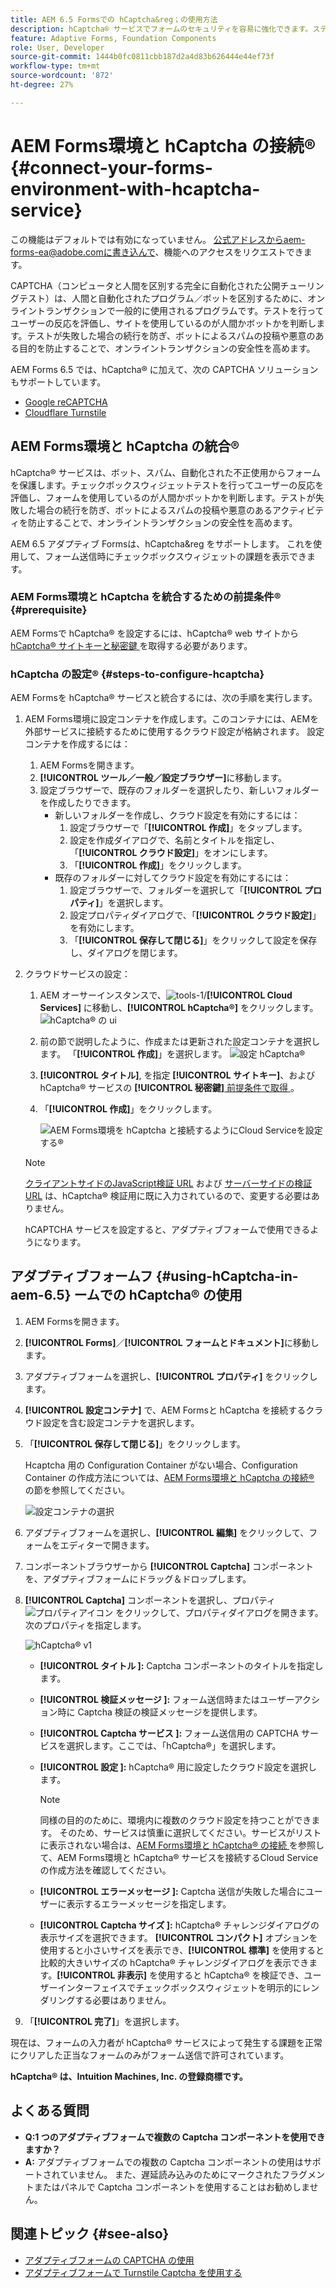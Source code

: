 ```yaml
---
title: AEM 6.5 Formsでの hCaptcha&reg；の使用方法
description: hCaptcha® サービスでフォームのセキュリティを容易に強化できます。ステップバイステップガイドをご用意しております。
feature: Adaptive Forms, Foundation Components
role: User, Developer
source-git-commit: 1444b0fc0811cbb187d2a4d83b626444e44ef73f
workflow-type: tm+mt
source-wordcount: '872'
ht-degree: 27%

---
```


# AEM Forms環境と hCaptcha の接続® {#connect-your-forms-environment-with-hcaptcha-service}


<span class="preview"> この機能はデフォルトでは有効になっていません。 公式アドレスからaem-forms-ea@adobe.comに書き込んで、機能へのアクセスをリクエストできます。</span>

CAPTCHA（コンピュータと人間を区別する完全に自動化された公開チューリングテスト）は、人間と自動化されたプログラム／ボットを区別するために、オンライントランザクションで一般的に使用されるプログラムです。テストを行ってユーザーの反応を評価し、サイトを使用しているのが人間かボットかを判断します。テストが失敗した場合の続行を防ぎ、ボットによるスパムの投稿や悪意のある目的を防止することで、オンライントランザクションの安全性を高めます。

AEM Forms 6.5 では、hCaptcha® に加えて、次の CAPTCHA ソリューションもサポートしています。

* [Google reCAPTCHA](/help/forms/using/captcha-adaptive-forms.md)
* [Cloudflare Turnstile](/help/forms/using/integrate-adaptive-forms-turnstile.md)

## AEM Forms環境と hCaptcha の統合®

hCaptcha® サービスは、ボット、スパム、自動化された不正使用からフォームを保護します。チェックボックスウィジェットテストを行ってユーザーの反応を評価し、フォームを使用しているのが人間かボットかを判断します。テストが失敗した場合の続行を防ぎ、ボットによるスパムの投稿や悪意のあるアクティビティを防止することで、オンライントランザクションの安全性を高めます。

AEM 6.5 アダプティブ Formsは、hCaptcha&amp;reg をサポートします。 これを使用して、フォーム送信時にチェックボックスウィジェットの課題を表示できます。

<!-- ![hCaptcha&reg;](assets/hCaptcha&reg;-challenge.png)-->


### AEM Forms環境と hCaptcha を統合するための前提条件® {#prerequisite}

AEM Formsで hCaptcha® を設定するには、hCaptcha® web サイトから [hCaptcha® サイトキーと秘密鍵 ](https://docs.hcaptcha.com/switch/#get-your-hcaptcha-sitekey-and-secret-key) を取得する必要があります。

### hCaptcha の設定® {#steps-to-configure-hcaptcha}

AEM Formsを hCaptcha® サービスと統合するには、次の手順を実行します。

1. AEM Forms環境に設定コンテナを作成します。このコンテナには、AEMを外部サービスに接続するために使用するクラウド設定が格納されます。 設定コンテナを作成するには：
   1. AEM Formsを開きます。
   1. **[!UICONTROL ツール／一般／設定ブラウザー]**&#x200B;に移動します。
   1. 設定ブラウザーで、既存のフォルダーを選択したり、新しいフォルダーを作成したりできます。
      * 新しいフォルダーを作成し、クラウド設定を有効にするには：
         1. 設定ブラウザーで「**[!UICONTROL 作成]**」をタップします。
         1. 設定を作成ダイアログで、名前とタイトルを指定し、「**[!UICONTROL クラウド設定]**」をオンにします。
         1. 「**[!UICONTROL 作成]**」をクリックします。
      * 既存のフォルダーに対してクラウド設定を有効にするには：
         1. 設定ブラウザーで、フォルダーを選択して「**[!UICONTROL プロパティ]**」を選択します。
         1. 設定プロパティダイアログで、「**[!UICONTROL クラウド設定]**」を有効にします。
         1. 「**[!UICONTROL 保存して閉じる]**」をクリックして設定を保存し、ダイアログを閉じます。

1. クラウドサービスの設定：
   1. AEM オーサーインスタンスで、![tools-1](assets/tools-1.png)/**[!UICONTROL Cloud Services]** に移動し、**[!UICONTROL hCaptcha®]** をクリックします。
      ![hCaptcha® の ui](assets/hcaptcha-in-ui.png)
   1. 前の節で説明したように、作成または更新された設定コンテナを選択します。 「**[!UICONTROL 作成]**」を選択します。
      ![ 設定 hCaptcha®](assets/config-hcaptcha.png)
   1. **[!UICONTROL タイトル]**, <!--**[!UICONTROL Name]**--> を指定 **[!UICONTROL サイトキー]**、および hCaptcha® サービスの **[!UICONTROL 秘密鍵]**[ 前提条件で取得 ](#prerequisite)。
   1. 「**[!UICONTROL 作成]**」をクリックします。

      ![AEM Forms環境を hCaptcha と接続するようにCloud Serviceを設定する®](assets/create-hcaptcha-config.png)

   >[!NOTE]
   > [ クライアントサイドのJavaScript検証 URL](https://docs.hcaptcha.com/#add-the-hcaptcha-widget-to-your-webpage) および [ サーバーサイドの検証 URL](https://docs.hcaptcha.com/#verify-the-user-response-server-side) は、hCaptcha® 検証用に既に入力されているので、変更する必要はありません。

   hCAPTCHA サービスを設定すると、アダプティブフォームで使用できるようになります。

## アダプティブフォームフ {#using-hCaptcha-in-aem-6.5} ームでの hCaptcha® の使用

1. AEM Formsを開きます。
1. **[!UICONTROL Forms]**／**[!UICONTROL フォームとドキュメント]**&#x200B;に移動します。
1. アダプティブフォームを選択し、**[!UICONTROL プロパティ]** をクリックします。
1. **[!UICONTROL 設定コンテナ]** で、AEM Formsと hCaptcha を接続するクラウド設定を含む設定コンテナを選択します。
1. 「**[!UICONTROL 保存して閉じる]**」をクリックします。

   Hcaptcha 用の Configuration Container がない場合、Configuration Container の作成方法については、[AEM Forms環境と hCaptcha の接続®](#configure-hcaptcha-steps-to-configure-hcaptcha) の節を参照してください。

   ![設定コンテナの選択](/help/forms/using/assets/captcha-properties.png)

1. アダプティブフォームを選択し、**[!UICONTROL 編集]** をクリックして、フォームをエディターで開きます。
1. コンポーネントブラウザーから **[!UICONTROL Captcha]** コンポーネントを、アダプティブフォームにドラッグ＆ドロップします。
1. **[!UICONTROL Captcha]** コンポーネントを選択し、プロパティ ![ プロパティアイコン ](assets/configure-icon.svg) をクリックして、プロパティダイアログを開きます。 次のプロパティを指定します。

   ![hCaptcha® v1](assets/config-hcaptcha-v1-img.png)

   * **[!UICONTROL タイトル ]:** Captcha コンポーネントのタイトルを指定します。
   * **[!UICONTROL 検証メッセージ ]:** フォーム送信時またはユーザーアクション時に Captcha 検証の検証メッセージを提供します。
   * **[!UICONTROL Captcha サービス ]:** フォーム送信用の CAPTCHA サービスを選択します。ここでは、「hCaptcha®」を選択します。
   * **[!UICONTROL 設定 ]:** hCaptcha® 用に設定したクラウド設定を選択します。
     >[!NOTE]
     >同様の目的のために、環境内に複数のクラウド設定を持つことができます。 そのため、サービスは慎重に選択してください。サービスがリストに表示されない場合は、[AEM Forms環境と hCaptcha® の接続 ](#connect-your-forms-environment-with-hcaptcha-service) を参照して、AEM Forms環境と hCaptcha® サービスを接続するCloud Serviceの作成方法を確認してください。

   * **[!UICONTROL エラーメッセージ ]:** Captcha 送信が失敗した場合にユーザーに表示するエラーメッセージを指定します。
   * **[!UICONTROL Captcha サイズ ]:** hCaptcha® チャレンジダイアログの表示サイズを選択できます。 **[!UICONTROL コンパクト]** オプションを使用すると小さいサイズを表示でき、**[!UICONTROL 標準]** を使用すると比較的大きいサイズの hCaptcha® チャレンジダイアログを表示できます。**[!UICONTROL 非表示]** を使用すると hCaptcha® を検証でき、ユーザーインターフェイスでチェックボックスウィジェットを明示的にレンダリングする必要はありません。

1. 「**[!UICONTROL 完了]**」を選択します。


現在は、フォームの入力者が hCaptcha® サービスによって発生する課題を正常にクリアした正当なフォームのみがフォーム送信で許可されています。

**hCaptcha® は、Intuition Machines, Inc. の登録商標です。**


## よくある質問

* **Q:1 つのアダプティブフォームで複数の Captcha コンポーネントを使用できますか？**
* **A:** アダプティブフォームでの複数の Captcha コンポーネントの使用はサポートされていません。 また、遅延読み込みのためにマークされたフラグメントまたはパネルで Captcha コンポーネントを使用することはお勧めしません。

## 関連トピック {#see-also}

* [アダプティブフォームの CAPTCHA の使用](/help/forms/using/captcha-adaptive-forms.md)
* [アダプティブフォームで Turnstile Captcha を使用する](/help/forms/using/integrate-adaptive-forms-turnstile.md)
